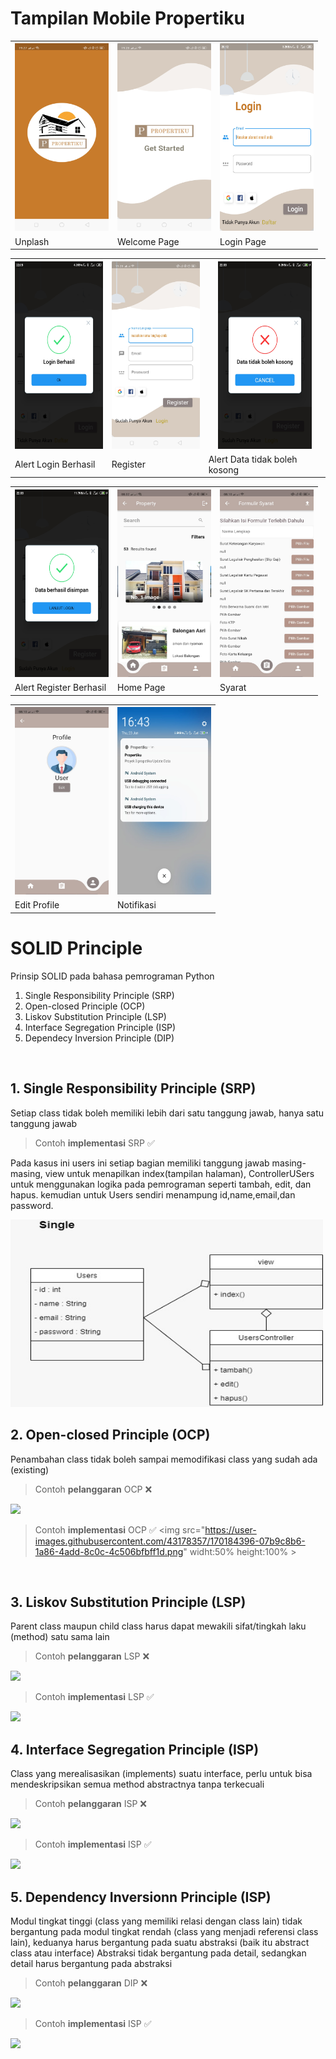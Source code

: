 # Tampilan Mobile Propertiku

<table>
  <tr>
    <th><img src="https://github.com/Feby-Maulana-Hendrayatno/MOBILE/blob/main/aplikasi_mobile/assets/image/unplash.jpeg"  height="300" width="150"></th>
    <th><img src="https://github.com/Feby-Maulana-Hendrayatno/MOBILE/blob/main/aplikasi_mobile/assets/image/propertiku 1.jpeg"  height="300" width="150"></th>
    <th><img src="https://github.com/Feby-Maulana-Hendrayatno/MOBILE/blob/main/aplikasi_mobile/assets/image/login.jpeg"  height="300" width="150"></th>
</tr>
  <tr>
    <td>Unplash</td>
    <td>Welcome Page</td>
    <td>Login Page</td>
  </tr>
</table>




<table>
  <tr>
    <th><img src="https://github.com/Feby-Maulana-Hendrayatno/MOBILE/blob/main/aplikasi_mobile/assets/image/login_berhasil.jpeg"  height="300" width="150"></th>
    <th><img src="https://github.com/Feby-Maulana-Hendrayatno/MOBILE/blob/main/aplikasi_mobile/assets/image/register.jpeg"  height="300" width="150"></th>
    <th><img src="https://github.com/Feby-Maulana-Hendrayatno/MOBILE/blob/main/aplikasi_mobile/assets/image/alert_data_register_kosong.jpeg" height="300" width="150"></th>
  </tr>
  <tr>
    <td>Alert Login Berhasil</td>
    <td>Register</td>
    <td>Alert Data tidak boleh kosong</td>
  </tr>
</table>


<table>
  <tr>
        <th><img src="https://github.com/Feby-Maulana-Hendrayatno/MOBILE/blob/main/aplikasi_mobile/assets/image/alert_register_berhasil.jpeg"  height="300" width="150"></th>
    <th><img src="https://github.com/Feby-Maulana-Hendrayatno/MOBILE/blob/main/aplikasi_mobile/assets/image/home.jpeg"  height="300" width="150"></th>
    <th><img src="https://github.com/Feby-Maulana-Hendrayatno/MOBILE/blob/main/aplikasi_mobile/assets/image/formulir_syarat.jpeg"  height="300" width="150"></th>
    </tr>
  <tr>
    <td>Alert Register Berhasil</td>
    <td>Home Page</td>
    <td>Syarat</td>
  </tr>
</table>

<table>
  <tr>
    <th><img src="https://github.com/Feby-Maulana-Hendrayatno/MOBILE/blob/main/aplikasi_mobile/assets/image/profile edit.jpeg"  height="300" width="150"></th>
    <th><img src="https://github.com/Feby-Maulana-Hendrayatno/MOBILE/blob/main/aplikasi_mobile/assets/image/notif.jpeg"  height="300" width="150"></th>
  </tr>
  <tr>
    <td>Edit Profile</td>
    <td>Notifikasi</td>
  </tr>
</table>


# SOLID Principle
Prinsip SOLID pada bahasa pemrograman Python
<ol>
  <li>Single Responsibility Principle (SRP)</li>
  <li>Open-closed Principle (OCP)</li>
  <li>Liskov Substitution Principle (LSP)</li>
  <li>Interface Segregation Principle (ISP)</li>
  <li>Dependecy Inversion Principle (DIP)</li>
</ol>
<br>

## 1. Single Responsibility Principle (SRP)
Setiap class tidak boleh memiliki lebih dari satu tanggung jawab, hanya satu tanggung jawab


> Contoh **implementasi** SRP ✅
<p> Pada kasus ini users ini setiap bagian memiliki tanggung jawab masing-masing, view untuk menapilkan index(tampilan halaman), ControllerUSers untuk menggunakan logika pada pemrograman seperti tambah, edit, dan hapus. kemudian untuk Users sendiri menampung id,name,email,dan password. </p>
<th><img src="https://github.com/Feby-Maulana-Hendrayatno/MOBILE/blob/main/aplikasi_mobile/assets/image/single.jpeg"  height="300" width="500"></th>

<br>

## 2. Open-closed Principle (OCP)
Penambahan class tidak boleh sampai memodifikasi class yang sudah ada (existing)

> Contoh **pelanggaran** OCP ❌
<img src="https://user-images.githubusercontent.com/43178357/170184230-a51f8028-4d63-45a4-8ccb-5f53369dc883.png">

> Contoh **implementasi** OCP ✅
<img src="https://user-images.githubusercontent.com/43178357/170184396-07b9c8b6-1a86-4add-8c0c-4c506bfbff1d.png" widht:50% height:100% >

<br>

## 3. Liskov Substitution Principle (LSP)
Parent class maupun child class harus dapat mewakili sifat/tingkah laku (method) satu sama lain

> Contoh **pelanggaran** LSP ❌
<img src="https://user-images.githubusercontent.com/43178357/170185777-1333f862-fd96-4dc9-81c3-072a7c3a8983.png">

> Contoh **implementasi** LSP ✅
<img src="https://user-images.githubusercontent.com/43178357/170186171-8f0676dd-e7fb-4f0e-8a92-f091db49f7d9.png">

<br>

## 4. Interface Segregation Principle (ISP)
Class yang merealisasikan (implements) suatu interface, perlu untuk bisa mendeskripsikan semua method abstractnya tanpa terkecuali

> Contoh **pelanggaran** ISP ❌
<img src="https://user-images.githubusercontent.com/43178357/170187279-56883ae5-2778-484f-ab26-df4ac50e7652.png">

> Contoh **implementasi** ISP ✅
<img src="https://user-images.githubusercontent.com/43178357/170187447-a488867e-dcb1-451e-8c8f-cb696b39dd15.png">

<br>

## 5. Dependency Inversionn Principle (ISP)
Modul tingkat tinggi (class yang memiliki relasi dengan class lain) tidak bergantung pada modul tingkat rendah (class yang menjadi referensi class lain), keduanya harus bergantung pada suatu abstraksi (baik itu abstract class atau interface)
Abstraksi tidak bergantung pada detail, sedangkan detail harus bergantung pada abstraksi

> Contoh **pelanggaran** DIP ❌
<img src="https://user-images.githubusercontent.com/43178357/170187838-bb3766bf-cb44-495d-8a8e-3edef6a7deac.png">

> Contoh **implementasi** ISP ✅
<img src="https://user-images.githubusercontent.com/43178357/170187956-119345f6-15a1-4547-be4e-3b2c598db970.png">
